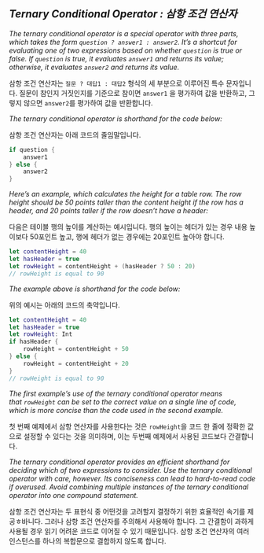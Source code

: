 ## *Ternary Conditional Operator : 삼항 조건 연산자*

*The ternary conditional operator is a special operator with three parts, which takes the form `question ? answer1 : answer2`. It’s a shortcut for evaluating one of two expressions based on whether `question` is true or false. If `question` is true, it evaluates `answer1` and returns its value; otherwise, it evaluates `answer2` and returns its value.*

삼항 조건 연산자는 `질문 ? 대답1 : 대답2` 형식의 세 부분으로 이루어진 특수 문자입니다. 질문이 참인지 거짓인지를 기준으로 참이면 `answer1` 을 평가하여 값을 반환하고, 그렇지 않으면 `answer2`를 평가하여 값을 반환합니다.

*The ternary conditional operator is shorthand for the code below:*

삼항 조건 연산자는 아래 코드의 줄임말입니다.

```swift
if question {
    answer1
} else {
    answer2
}
```

*Here’s an example, which calculates the height for a table row. The row height should be 50 points taller than the content height if the row has a header, and 20 points taller if the row doesn’t have a header:*

다음은 테이블 행의 높이를 계산하는 예시입니다. 행의 높이는 헤더가 있는 경우 내용 높이보다 50포인트 높고, 행에 헤더가 없는 경우에는 20포인트 높아야 합니다.

```swift
let contentHeight = 40
let hasHeader = true
let rowHeight = contentHeight + (hasHeader ? 50 : 20)
// rowHeight is equal to 90
```

*The example above is shorthand for the code below:*

위의 예시는 아래의 코드의 축약입니다.

```swift
let contentHeight = 40
let hasHeader = true
let rowHeight: Int
if hasHeader {
    rowHeight = contentHeight + 50
} else {
    rowHeight = contentHeight + 20
}
// rowHeight is equal to 90
```

*The first example’s use of the ternary conditional operator means that `rowHeight` can be set to the correct value on a single line of code, which is more concise than the code used in the second example.*

첫 번째 예제에서 삼항 연산자를 사용한다는 것은 `rowHeight`을 코드 한 줄에 정확한  값으로 설정할 수 있다는 것을 의미하며, 이는 두번째 예제에서 사용된 코드보다 간결합니다. 

*The ternary conditional operator provides an efficient shorthand for deciding which of two expressions to consider. Use the ternary conditional operator with care, however. Its conciseness can lead to hard-to-read code if overused. Avoid combining multiple instances of the ternary conditional operator into one compound statement.*

삼항 조건 연산자는 두 표현식 중 어떤것을 고려할지 결정하기 위한 효율적인 속기를 제공ㅎ바니다. 그러나 삼항 조건 연산자를 주의해서 사용해야 합니다. 그 간결함이 과하게 사용될 경우 읽기 어려운 코드로 이어질 수 있기 때문입니다. 삼항 조건 연산자의 여러 인스턴스를 하나의 복합문으로 결합하지 않도록 합니다.
